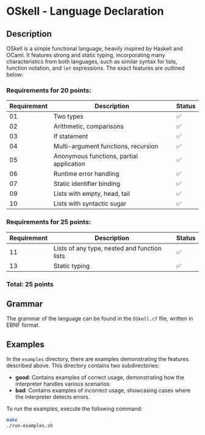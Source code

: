 # OSkell - Language Declaration

## Description

OSkell is a simple functional language, heavily inspired by Haskell and OCaml. It features strong and static typing, incorporating many characteristics from both languages, such as similar syntax for lists, function notation, and `let` expressions. The exact features are outlined below:

### Requirements for 20 points:

| Requirement | Description                                | Status |
|-------------|--------------------------------------------|--------|
| 01          | Two types                                  | ✅     |
| 02          | Arithmetic, comparisons                    | ✅     |
| 03          | If statement                               | ✅     |
| 04          | Multi-argument functions, recursion        | ✅     |
| 05          | Anonymous functions, partial application   | ✅     |
| 06          | Runtime error handling                     | ✅     |
| 07          | Static identifier binding                  | ✅     |
| 09          | Lists with empty, head, tail               | ✅     |
| 10          | Lists with syntactic sugar                 | ✅     |

### Requirements for 25 points:

| Requirement | Description                                                  | Status |
|-------------|--------------------------------------------------------------|--------|
| 11          | Lists of any type, nested and function lists                 | ✅     |
| 13          | Static typing                                                | ✅     |

### Total: 25 points

## Grammar

The grammar of the language can be found in the `OSkell.cf` file, written in EBNF format.

## Examples

In the `examples` directory, there are examples demonstrating the features described above. This directory contains two subdirectories:

- **good**: Contains examples of correct usage, demonstrating how the interpreter handles various scenarios.
- **bad**: Contains examples of incorrect usage, showcasing cases where the interpreter detects errors.

To run the examples, execute the following command:

```bash
make
./run-examples.sh
```
